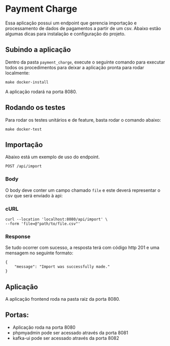 # Payment Charge

Essa aplicação possui um endpoint que gerencia importação e processamento de dados de pagamentos a partir de um csv.
Abaixo estão algumas dicas para instalação e configuração do projeto.

## Subindo a aplicação
Dentro da pasta `payment_charge`, execute o seguinte comando para executar todos os procedimentos para deixar a aplicação pronta para rodar localmente:

    make docker-install

A aplicação rodará na porta 8080.

## Rodando os testes

Para rodar os testes unitários e de feature, basta rodar o comando abaixo:

    make docker-test

## Importação
Abaixo está um exemplo de uso do endpoint.

`POST /api/import`

### Body
O body deve conter um campo chamado `file` e este deverá representar o csv que será enviado à api:

### cURL

    curl --location 'localhost:8080/api/import' \
    --form 'file=@"path/to/file.csv"'

### Response
Se tudo ocorrer com sucesso, a resposta terá com código http 201 e uma mensagem no seguinte formato:

    {
        "message": "Import was successfully made."
    }

## Aplicação

A aplicação frontend roda na pasta raiz da porta 8080.

## Portas:

- Aplicação roda na porta 8080
- phpmyadmin pode ser acessado através da porta 8081
- kafka-ui pode ser acessado através da porta 8082
